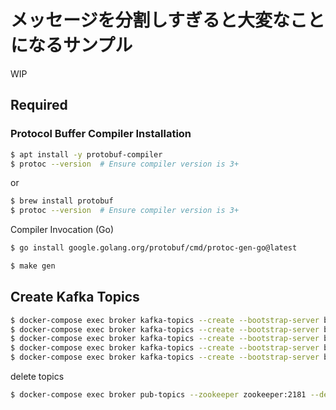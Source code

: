 # メッセージを分割しすぎると大変なことになるサンプル

WIP

## Required 

### Protocol Buffer Compiler Installation

```bash
$ apt install -y protobuf-compiler
$ protoc --version  # Ensure compiler version is 3+
```

or

```bash
$ brew install protobuf
$ protoc --version  # Ensure compiler version is 3+
```

Compiler Invocation (Go)

```bash
$ go install google.golang.org/protobuf/cmd/protoc-gen-go@latest
```

```bash
$ make gen
```

## Create Kafka Topics

```bash
$ docker-compose exec broker kafka-topics --create --bootstrap-server broker:9092 --replication-factor 1 --partitions 2 --topic user-action-created
$ docker-compose exec broker kafka-topics --create --bootstrap-server broker:9092 --replication-factor 1 --partitions 2 --topic user-action-deleted
$ docker-compose exec broker kafka-topics --create --bootstrap-server broker:9092 --replication-factor 1 --partitions 2 --topic nokey-user-action
$ docker-compose exec broker kafka-topics --create --bootstrap-server broker:9092 --replication-factor 1 --partitions 2 --topic haskey-user-action
$ docker-compose exec broker kafka-topics --create --bootstrap-server broker:9092 --replication-factor 1 --partitions 1 --topic single-user-action
```

delete topics 

```bash
$ docker-compose exec broker pub-topics --zookeeper zookeeper:2181 --delete --topic user-action-created
```
